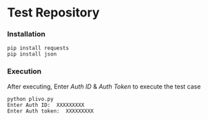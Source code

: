 # Test Repository
### Installation
```
pip install requests
pip install json
```

### Execution
After executing, Enter *Auth ID* & *Auth Token* to execute the test case
```
python plivo.py
Enter Auth ID:  XXXXXXXXX
Enter Auth token:  XXXXXXXXX
```
